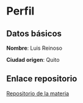 
# Perfil

## Datos básicos
**Nombre**: Luis Reinoso

**Ciudad origen**: Quito

## Enlace repositorio
[Repositorio de la materia](https://github.com/LuisReinoso/Tec_Web_Js_2016_B)
